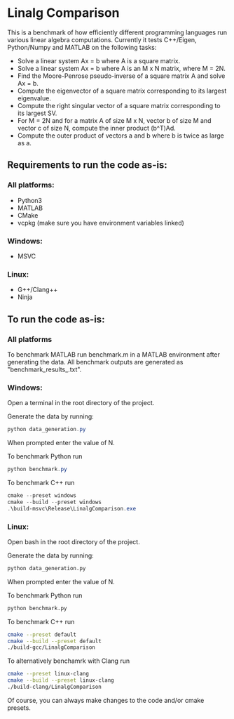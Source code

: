 # Linalg Comparison

This is a benchmark of how efficiently different programming languages run various linear algebra computations. Currently it tests C++/Eigen, Python/Numpy and MATLAB on the following tasks:
- Solve a linear system Ax = b where A is a square matrix.
- Solve a linear system Ax = b where A is an M x N matrix, where M = 2N.
- Find the Moore-Penrose pseudo-inverse of a square matrix A and solve Ax = b.
- Compute the eigenvector of a square matrix corresponding to its largest eigenvalue.
- Compute the right singular vector of a square matrix corresponding to its largest SV.
- For M = 2N and for a matrix A of size M x N, vector b of size M and vector c of size N, compute the inner product (b^T)Ad.
- Compute the outer product of vectors a and b where b is twice as large as a.

## Requirements to run the code as-is:
### All platforms:
- Python3
- MATLAB
- CMake
- vcpkg (make sure you have environment variables linked)

### Windows:
- MSVC

### Linux:
- G++/Clang++
- Ninja

## To run the code as-is:
### All platforms

To benchmark MATLAB run benchmark.m in a MATLAB environment after generating the data.
All benchmark outputs are generated as "benchmark_results_<language>.txt".

### Windows:

Open a terminal in the root directory of the project.

Generate the data by running:
```Powershell
python data_generation.py
```
When prompted enter the value of N.

To benchmark Python run
```Powershell
python benchmark.py
```

To benchmark C++ run
```Powershell
cmake --preset windows
cmake --build --preset windows
.\build-msvc\Release\LinalgComparison.exe
```

### Linux:
Open bash in the root directory of the project.

Generate the data by running:
```Bash
python data_generation.py
```
When prompted enter the value of N.

To benchmark Python run
```Bash
python benchmark.py
```

To benchmark C++ run
```Bash
cmake --preset default
cmake --build --preset default
./build-gcc/LinalgComparison
```

To alternatively benchamrk with Clang run
```Bash
cmake --preset linux-clang
cmake --build --preset linux-clang
./build-clang/LinalgComparison
```

Of course, you can always make changes to the code and/or cmake presets.
